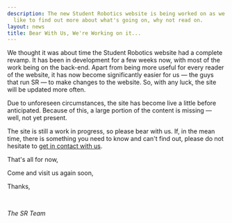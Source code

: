 ```yaml
---
description: The new Student Robotics website is being worked on as we speak. If you'd
  like to find out more about what's going on, why not read on.
layout: news
title: Bear With Us, We're Working on it...
---
```

We thought it was about time the Student Robotics website had a complete revamp. It has been in development for a few weeks now, with most of the work being on the back-end. Apart from being more useful for every reader of the website, it has now become significantly easier for us &mdash; the guys that run SR &mdash; to make changes to the website. So, with any luck, the site will be updated more often.

Due to unforeseen circumstances, the site has become live a little before anticipated. Because of this, a large portion of the content is missing &mdash; well, not yet present.

The site is still a work in progress, so please bear with us. If, in the mean time, there is something you need to know and can't find out, please do not hesitate to [get in contact with us](/about/contactus).

That's all for now,

Come and visit us again soon,

Thanks,

&nbsp;

_The SR Team_
